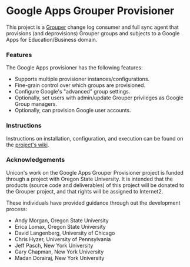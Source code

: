 Google Apps Grouper Provisioner
==============================

This project is a [Grouper](http://grouper.internet2.edu/) change log consumer and full sync agent that provisions (and deprovisions) Grouper groups and subjects to a Google Apps for Education/Business domain.

### Features
The Google Apps provisioner has the following features:

* Supports multiple provisioner instances/configurations.
* Fine-grain control over which groups are provisioned.
* Configure Google's "advanced" group settings.
* Optionally, set users with admin/update Grouper privileges as Google Group managers.
* Optionally, can provision Google user accounts.

### Instructions
Instructions on installation, configuration, and execution can be found on the [project's wiki](https://github.com/Unicon/googleapps-grouper-provisioner/wiki).

### Acknowledgements
Unicon's work on the Google Apps Grouper Provisioner project is funded through a project with Oregon State University. It is intended that the products (source code and deliverables) of this project will be donated to the Grouper project, and that rights will be assigned to Internet2.

These individuals have provided guidance through out the development process:

* Andy Morgan, Oregon State University 
* Erica Lomax, Oregon State University
* David Langenberg, University of Chicago
* Chris Hyzer, University of Pennsylvania
* Jeff Pasch, New York University
* Gary Chapman, New York University
* Madan Dorairaj, New York University
